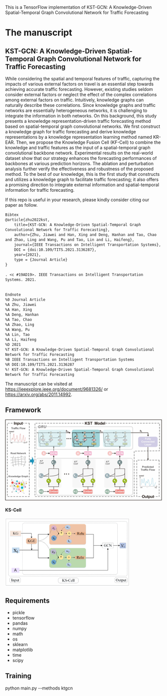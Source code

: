 This is a TensorFlow implementation of KST-GCN: A Knowledge-Driven Spatial-Temporal Graph Convolutional Network for Traffic Forecasting

# The manuscript
## KST-GCN: A Knowledge-Driven Spatial-Temporal Graph Convolutional Network for Traffic Forecasting

While considering the spatial and temporal features of traffic, capturing the impacts of various external factors on travel is an essential step towards achieving accurate traffic forecasting. However, existing studies seldom consider external factors or neglect the effect of the complex correlations among external factors on traffic. Intuitively, knowledge graphs can naturally describe these correlations. Since knowledge graphs and traffic networks are essentially heterogeneous networks, it is challenging to integrate the information in both networks. On this background, this study presents a knowledge representation-driven traffic forecasting method based on spatial-temporal graph convolutional networks. We first construct a knowledge graph for traffic forecasting and derive knowledge representations by a knowledge representation learning method named KR-EAR. Then, we propose the Knowledge Fusion Cell (KF-Cell) to combine the knowledge and traffic features as the input of a spatial-temporal graph convolutional backbone network. Experimental results on the real-world dataset show that our strategy enhances the forecasting performances of backbones at various prediction horizons. The ablation and perturbation analysis further verify the effectiveness and robustness of the proposed method. To the best of our knowledge, this is the first study that constructs and utilizes a knowledge graph to facilitate traffic forecasting; it also offers a promising direction to integrate external information and spatial-temporal information for traffic forecasting.

If this repo is useful in your research, please kindly consider citing our paper as follow.
```
Bibtex
@article{zhu2022kst,
    title={KST-GCN: A Knowledge-Driven Spatial-Temporal Graph Convolutional Network for Traffic Forecasting},
    author={Zhu, Jiawei and Han, Xing and Deng, Hanhan and Tao, Chao and Zhao, Ling and Wang, Pu and Tao, Lin and Li, Haifeng},
    journal={IEEE Transactions on Intelligent Transportation Systems},
    DOI = {doi:10.109/TITS.2021.3136287},
    year={2021},
    type = {Journal Article}
}

. <c #19AD19>. IEEE Transactions on Intelligent Transportation Systems. 2021. 


Endnote
%0 Journal Article
%A Zhu, Jiawei
%A Han, Xing
%A Deng, Hanhan
%A Tao, Chao
%A Zhao, Ling
%A Wang, Pu
%A Lin, Tao
%A Li, Haifeng
%D 2021
%T KST-GCN: A Knowledge-Driven Spatial-Temporal Graph Convolutional Network for Traffic Forecasting
%B IEEE Transactions on Intelligent Transportation Systems
%R DOI:10.109/TITS.2021.3136287
%! KST-GCN: A Knowledge-Driven Spatial-Temporal Graph Convolutional Network for Traffic Forecasting
```

The manuscript can be visited at https://ieeexplore.ieee.org/document/9681326/ or https://arxiv.org/abs/2011.14992.

## Framework
<img src="./fig/Framework.jpg" width="600px" hight="600px" />

#### KS-Cell
<img src="./fig/KS-Cell.jpg" width="400px" hight="400px" />

## Requirements
* pickle 
* tensorflow
* pandas
* numpy
* math
* os
* sklearn
* matplotlib
* time
* scipy

## Training
python main.py --methods ktgcn


